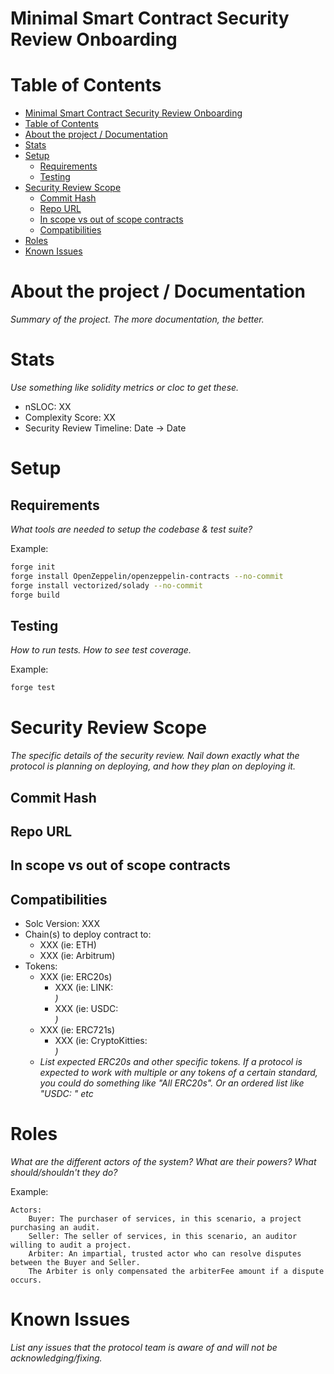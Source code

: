 # Minimal Smart Contract Security Review Onboarding

# Table of Contents

- [Minimal Smart Contract Security Review Onboarding](#minimal-smart-contract-security-review-onboarding)
- [Table of Contents](#table-of-contents)
- [About the project / Documentation](#about-the-project--documentation)
- [Stats](#stats)
- [Setup](#setup)
  - [Requirements](#requirements)
  - [Testing](#testing)
- [Security Review Scope](#security-review-scope)
  - [Commit Hash](#commit-hash)
  - [Repo URL](#repo-url)
  - [In scope vs out of scope contracts](#in-scope-vs-out-of-scope-contracts)
  - [Compatibilities](#compatibilities)
- [Roles](#roles)
- [Known Issues](#known-issues)

# About the project / Documentation

*Summary of the project. The more documentation, the better.*

# Stats

*Use something like solidity metrics or cloc to get these.*

- nSLOC: XX
- Complexity Score: XX
- Security Review Timeline: Date -> Date

# Setup

## Requirements

*What tools are needed to setup the codebase & test suite?*

Example:
```bash
forge init
forge install OpenZeppelin/openzeppelin-contracts --no-commit
forge install vectorized/solady --no-commit
forge build
```

## Testing

*How to run tests. How to see test coverage.*

Example:
```bash
forge test
```

# Security Review Scope

*The specific details of the security review. Nail down exactly what the protocol is planning on deploying, and how they plan on deploying it.*

## Commit Hash
## Repo URL
## In scope vs out of scope contracts
## Compatibilities

- Solc Version: XXX
- Chain(s) to deploy contract to: 
  - XXX (ie: ETH)
  - XXX (ie: Arbitrum)
- Tokens:
  - XXX (ie: ERC20s)
    - XXX (ie: LINK: <address>)
    - XXX (ie: USDC: <address>)
  - XXX (ie: ERC721s)
    - XXX (ie: CryptoKitties: <address>)
  - *List expected ERC20s and other specific tokens. If a protocol is expected to work with multiple or any tokens of a certain standard, you could do something like "All ERC20s". Or an ordered list like "USDC: <USDC Address>" etc*

# Roles

*What are the different actors of the system? What are their powers? What should/shouldn't they do?*

Example:
​
```
Actors:
    Buyer: The purchaser of services, in this scenario, a project purchasing an audit.
    Seller: The seller of services, in this scenario, an auditor willing to audit a project.
    Arbiter: An impartial, trusted actor who can resolve disputes between the Buyer and Seller.
    The Arbiter is only compensated the arbiterFee amount if a dispute occurs.
```

# Known Issues

*List any issues that the protocol team is aware of and will not be acknowledging/fixing.*
